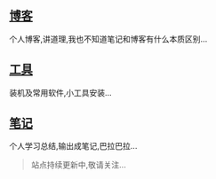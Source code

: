 
## [博客](blog/)

个人博客,讲道理,我也不知道笔记和博客有什么本质区别...

## [工具](tool/)

装机及常用软件,小工具安装...

## [笔记](note/)

个人学习总结,输出成笔记,巴拉巴拉...

> 站点持续更新中,敬请关注...